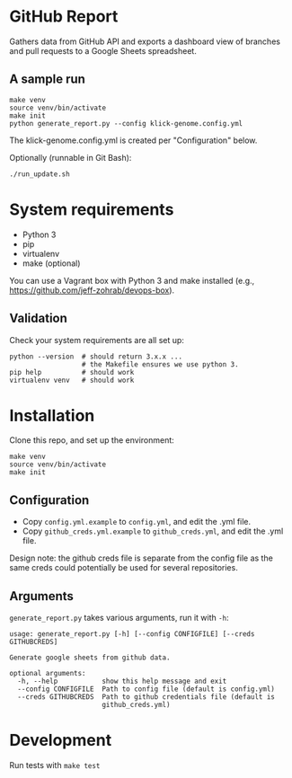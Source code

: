 # GitHub Report

Gathers data from GitHub API and exports a dashboard view of branches
and pull requests to a Google Sheets spreadsheet.


## A sample run

    make venv
    source venv/bin/activate
    make init
    python generate_report.py --config klick-genome.config.yml

The klick-genome.config.yml is created per "Configuration" below.

Optionally (runnable in Git Bash):

    ./run_update.sh

# System requirements

* Python 3
* pip
* virtualenv
* make (optional)

You can use a Vagrant box with Python 3 and make installed (e.g.,
https://github.com/jeff-zohrab/devops-box).

## Validation

Check your system requirements are all set up:

    python --version  # should return 3.x.x ...
                      # the Makefile ensures we use python 3.
    pip help          # should work
    virtualenv venv   # should work

# Installation

Clone this repo, and set up the environment:

    make venv
    source venv/bin/activate
    make init

## Configuration

* Copy `config.yml.example` to `config.yml`, and edit the .yml file.
* Copy `github_creds.yml.example` to `github_creds.yml`, and edit the
  .yml file.

Design note: the github creds file is separate from the config file as
the same creds could potentially be used for several repositories.


## Arguments

`generate_report.py` takes various arguments, run it with `-h`:

    usage: generate_report.py [-h] [--config CONFIGFILE] [--creds GITHUBCREDS]
    
    Generate google sheets from github data.
    
    optional arguments:
      -h, --help           show this help message and exit
      --config CONFIGFILE  Path to config file (default is config.yml)
      --creds GITHUBCREDS  Path to github credentials file (default is
                           github_creds.yml)


# Development

Run tests with `make test`
